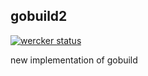 ## gobuild2
[![wercker status](https://app.wercker.com/status/33c73c9c4ea5cbc96ca1660d2e1b58a6/s/ "wercker status")](https://app.wercker.com/project/bykey/33c73c9c4ea5cbc96ca1660d2e1b58a6)

new implementation of gobuild
